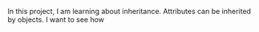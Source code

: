 In this project, I am learning about inheritance. Attributes can be inherited by objects. I want to see how
